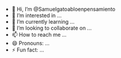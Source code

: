 - 👋 Hi, I’m @Samuelgatoabloenpensamiento
- 👀 I’m interested in ...
- 🌱 I’m currently learning ...
- 💞️ I’m looking to collaborate on ...
- 📫 How to reach me ...
- 😄 Pronouns: ...
- ⚡ Fun fact: ...

<!---
Samuelgatoabloenpensamiento/Samuelgatoabloenpensamiento is a ✨ special ✨ repository because its `README.md` (this file) appears on your GitHub profile.
You can click the Preview link to take a look at your changes.
--->

